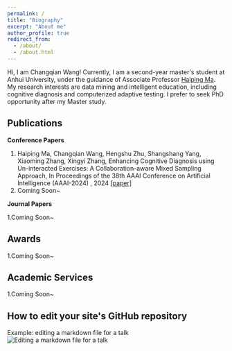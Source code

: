 ```yaml
---
permalink: /
title: "Biography"
excerpt: "About me"
author_profile: true
redirect_from: 
  - /about/
  - /about.html
---
```


Hi, I am Changqian Wang! Currently, I am a second-year master's student at Anhui University, under the guidance of Associate Professor [Haiping Ma](https://wky.ahu.edu.cn/2023/0926/c13481a316092/page.htm). My research interests are data mining and intelligent education, including cognitive diagnosis and computerized adaptive testing. I prefer to seek PhD opportunity after my Master study.

Publications
------
**Conference Papers**

1. Haiping Ma, Changqian Wang, Hengshu Zhu, Shangshang Yang, Xiaoming Zhang, Xingyi Zhang, Enhancing Cognitive Diagnosis using Un-interacted Exercises: A Collaboration-aware Mixed Sampling Approach, In Proceedings of the 38th AAAI Conference on Artificial Intelligence (AAAI-2024) , 2024 [[paper]](https://scholar.google.com/citations?user=0tiy0dMAAAAJ)
1. Coming Soon~ 

**Journal Papers**

1.Coming Soon~

Awards
------
1.Coming Soon~

Academic Services
------
1.Coming Soon~

How to edit your site's GitHub repository
------
Example: editing a markdown file for a talk
![Editing a markdown file for a talk](/images/editing-talk.png)


